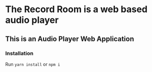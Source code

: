 # The Record Room is a web based audio player

## This is an Audio Player Web Application

### Installation
Run
`yarn install` or `npm i`
